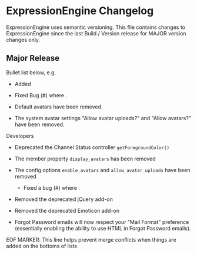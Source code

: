 # ExpressionEngine Changelog

ExpressionEngine uses semantic versioning. This file contains changes to ExpressionEngine since the last Build / Version release for MAJOR version changes only.

## Major Release

Bullet list below, e.g.
   - Added <new feature>
   - Fixed Bug (#<issue number>) where <bug behavior>.


- Default avatars have been removed.
- The system avatar settings "Allow avatar uploads?" and "Allow avatars?" have been removed.

Developers
- Deprecated the Channel Status controller `getForegroundColor()`
- The member property `display_avatars` has been removed
- The config options `enable_avatars` and `allow_avatar_uploads` have been removed
   - Fixed a bug (#<linked issue number>) where <bug behavior>.
- Removed the deprecated jQuery add-on
- Removed the deprecated Emoticon add-on

- Forgot Password emails will now respect your "Mail Format" preference (essentially enabling the ability to use HTML in Forgot Password emails).

EOF MARKER: This line helps prevent merge conflicts when things are
added on the bottoms of lists
